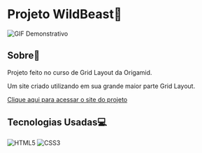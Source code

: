 # Projeto WildBeast🐺

![GIF Demonstrativo](https://github.com/ramonfarias1/projeto-wildbeast/blob/main/images/demo.gif)

## Sobre📄

Projeto feito no curso de Grid Layout da Origamid.

Um site criado utilizando em sua grande maior parte Grid Layout.

[Clique aqui para acessar o site do projeto](https://ramonfarias1.github.io/projeto-wildbeast/)

## Tecnologias Usadas💻

![HTML5](https://img.shields.io/badge/HTML5-E34F26.svg?style=for-the-badge&logo=HTML5&logoColor=white)
![CSS3](https://img.shields.io/badge/CSS3-1572B6.svg?style=for-the-badge&logo=CSS3&logoColor=white)

